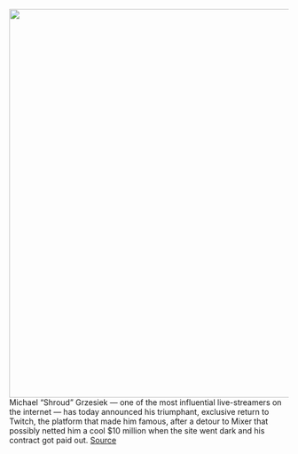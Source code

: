 <img src='https://cdn.vox-cdn.com/thumbor/A_lNBnXETJKCsvwj-s4paYhM5sc=/0x0:2040x1360/1200x800/filters:focal(857x517:1183x843)/cdn.vox-cdn.com/uploads/chorus_image/image/67189002/acastro_190926_1777_twitch_0004.0.0.jpg' width='700px' /><br/>
Michael “Shroud” Grzesiek — one of the most influential live-streamers on the internet — has today announced his triumphant, exclusive return to Twitch, the platform that made him famous, after a detour to Mixer that possibly netted him a cool $10 million when the site went dark and his contract got paid out.
<a href='https://www.theverge.com/2020/8/11/21363758/shroud-twitch-exclusive-deal-michael-grzesiek-mixer'> Source <a/>